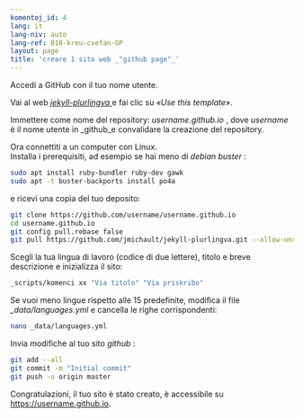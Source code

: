 ```yaml
---
komentoj_id: 4
lang: it
lang-niv: auto
lang-ref: 010-kreu-cxefan-GP
layout: page
title: 'creare 1 sito web _"github page"_'
---
```


Accedi a GitHub con il tuo nome utente.  

Vai al web [ _jekyll-plurlingva_ ](https://github.com/jmichault/jekyll-plurlingva)e fai clic su _«Use this template»_.

Immettere come nome del repository: _username.github.io_ , dove _username_ è il nome utente in _github_e convalidare la creazione del repository.

Ora connettiti a un computer con Linux.  
Installa i prerequisiti, ad esempio se hai meno di _debian buster_ :
```bash
sudo apt install ruby-bundler ruby-dev gawk
sudo apt -t buster-backports install po4a
```

e ricevi una copia del tuo deposito:
```bash
git clone https://github.com/username/username.github.io
cd username.github.io
git config pull.rebase false
git pull https://github.com/jmichault/jekyll-plurlingva.git --allow-unrelated-histories
```

Scegli la tua lingua di lavoro (codice di due lettere), titolo e breve descrizione e inizializza il sito:
```bash
_scripts/komenci xx "Via titolo" "Via priskribo"
```

Se vuoi meno lingue rispetto alle 15 predefinite, modifica il file _\_data/languages.yml_ e cancella le righe corrispondenti:
```bash
nano _data/languages.yml
```

Invia modifiche al tuo sito _github_ :
```bash
git add --all
git commit -m "Initial commit"
git push -u origin master
```

Congratulazioni, il tuo sito è stato creato, è accessibile su https://username.github.io.

